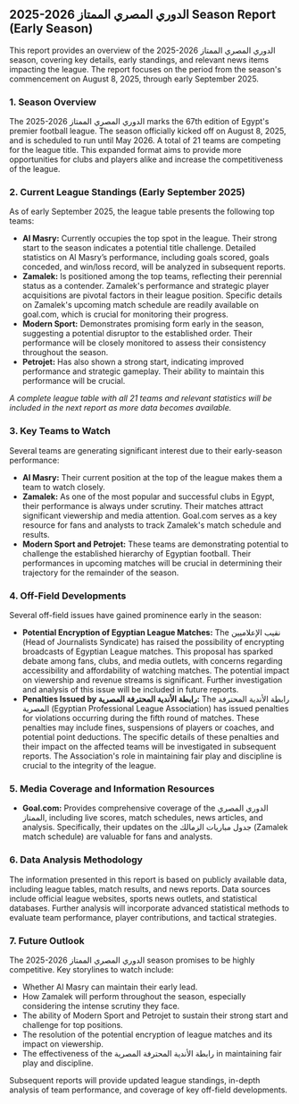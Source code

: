 ## 2025-2026 الدوري المصري الممتاز Season Report (Early Season)

This report provides an overview of the 2025-2026 الدوري المصري الممتاز season, covering key details, early standings, and relevant news items impacting the league. The report focuses on the period from the season's commencement on August 8, 2025, through early September 2025.

### 1. Season Overview

The 2025-2026 الدوري المصري الممتاز marks the 67th edition of Egypt's premier football league. The season officially kicked off on August 8, 2025, and is scheduled to run until May 2026. A total of 21 teams are competing for the league title. This expanded format aims to provide more opportunities for clubs and players alike and increase the competitiveness of the league.

### 2. Current League Standings (Early September 2025)

As of early September 2025, the league table presents the following top teams:

*   **Al Masry:** Currently occupies the top spot in the league. Their strong start to the season indicates a potential title challenge. Detailed statistics on Al Masry’s performance, including goals scored, goals conceded, and win/loss record, will be analyzed in subsequent reports.
*   **Zamalek:** Is positioned among the top teams, reflecting their perennial status as a contender. Zamalek's performance and strategic player acquisitions are pivotal factors in their league position. Specific details on Zamalek's upcoming match schedule are readily available on goal.com, which is crucial for monitoring their progress.
*   **Modern Sport:** Demonstrates promising form early in the season, suggesting a potential disruptor to the established order. Their performance will be closely monitored to assess their consistency throughout the season.
*   **Petrojet:** Has also shown a strong start, indicating improved performance and strategic gameplay. Their ability to maintain this performance will be crucial.

*A complete league table with all 21 teams and relevant statistics will be included in the next report as more data becomes available.*

### 3. Key Teams to Watch

Several teams are generating significant interest due to their early-season performance:

*   **Al Masry:** Their current position at the top of the league makes them a team to watch closely.
*   **Zamalek:** As one of the most popular and successful clubs in Egypt, their performance is always under scrutiny. Their matches attract significant viewership and media attention. Goal.com serves as a key resource for fans and analysts to track Zamalek's match schedule and results.
*   **Modern Sport and Petrojet:** These teams are demonstrating potential to challenge the established hierarchy of Egyptian football. Their performances in upcoming matches will be crucial in determining their trajectory for the remainder of the season.

### 4. Off-Field Developments

Several off-field issues have gained prominence early in the season:

*   **Potential Encryption of Egyptian League Matches:** The نقيب الإعلاميين (Head of Journalists Syndicate) has raised the possibility of encrypting broadcasts of Egyptian League matches. This proposal has sparked debate among fans, clubs, and media outlets, with concerns regarding accessibility and affordability of watching matches. The potential impact on viewership and revenue streams is significant. Further investigation and analysis of this issue will be included in future reports.
*   **Penalties Issued by رابطة الأندية المحترفة المصرية:** The رابطة الأندية المحترفة المصرية (Egyptian Professional League Association) has issued penalties for violations occurring during the fifth round of matches. These penalties may include fines, suspensions of players or coaches, and potential point deductions. The specific details of these penalties and their impact on the affected teams will be investigated in subsequent reports. The Association's role in maintaining fair play and discipline is crucial to the integrity of the league.

### 5. Media Coverage and Information Resources

*   **Goal.com:** Provides comprehensive coverage of the الدوري المصري الممتاز, including live scores, match schedules, news articles, and analysis. Specifically, their updates on the جدول مباريات الزمالك (Zamalek match schedule) are valuable for fans and analysts.

### 6. Data Analysis Methodology

The information presented in this report is based on publicly available data, including league tables, match results, and news reports. Data sources include official league websites, sports news outlets, and statistical databases. Further analysis will incorporate advanced statistical methods to evaluate team performance, player contributions, and tactical strategies.

### 7. Future Outlook

The 2025-2026 الدوري المصري الممتاز season promises to be highly competitive. Key storylines to watch include:

*   Whether Al Masry can maintain their early lead.
*   How Zamalek will perform throughout the season, especially considering the intense scrutiny they face.
*   The ability of Modern Sport and Petrojet to sustain their strong start and challenge for top positions.
*   The resolution of the potential encryption of league matches and its impact on viewership.
*   The effectiveness of the رابطة الأندية المحترفة المصرية in maintaining fair play and discipline.

Subsequent reports will provide updated league standings, in-depth analysis of team performance, and coverage of key off-field developments.